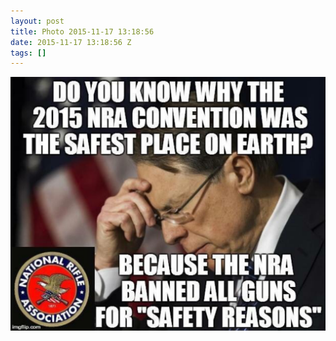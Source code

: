 ```yaml
---
layout: post
title: Photo 2015-11-17 13:18:56
date: 2015-11-17 13:18:56 Z
tags: []
---
```

![](/media/2015/11/133399950973.jpg)
